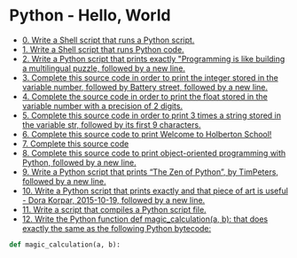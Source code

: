 # Python - Hello, World

- [0. Write a Shell script that runs a Python script.](0-run)
- [1. Write a Shell script that runs Python code.](1-run_inline)
- [2. Write a Python script that prints exactly "Programming is like building a multilingual puzzle, followed by a new line.](2-print.py)
- [3. Complete this source code in order to print the integer stored in the variable number, followed by Battery street, followed by a new line.](3-print_number.py)
- [4. Complete the source code in order to print the float stored in the variable number with a precision of 2 digits.](4-print_float.py)
- [5. Complete this source code in order to print 3 times a string stored in the variable str, followed by its first 9 characters.](5-print_string.py)
- [6. Complete this source code to print Welcome to Holberton School!](6-concat.py)
- [7. Complete this source code](7-edges.py)
- [8. Complete this source code to print object-oriented programming with Python, followed by a new line.](8-concat_edges.py)
- [9. Write a Python script that prints “The Zen of Python”, by TimPeters, followed by a new line.](9-easter_egg.py)
- [10. Write a Python script that prints exactly and that piece of art is useful - Dora Korpar, 2015-10-19, followed by a new line.](100-write.py)
- [11. Write a script that compiles a Python script file.](101-compile)
- [12. Write the Python function def magic_calculation(a, b): that does exactly the same as the following Python bytecode:](102-magic_calculation.py)
```py
def magic_calculation(a, b):
```
